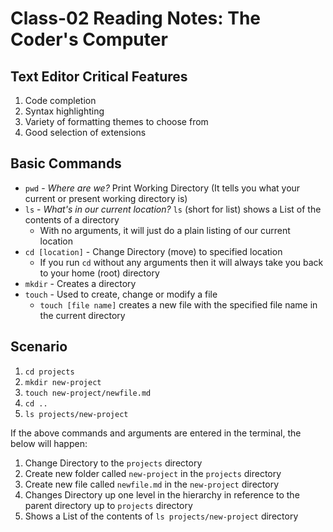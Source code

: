 # Class-02 Reading Notes: The Coder's Computer

## Text Editor Critical Features

1. Code completion
2. Syntax highlighting
3. Variety of formatting themes to choose from
4. Good selection of extensions

## Basic Commands

- `pwd` - *Where are we?* Print Working Directory (It tells you what your current or present working directory is)
- `ls` - *What's in our current location?* `ls` (short for list)  shows a List of the contents of a directory
  - With no arguments, it will just do a plain listing of our current location
- `cd [location]` - Change Directory (move) to specified location
  - If you run `cd` without any arguments then it will always take you back to your home (root) directory
- `mkdir` - Creates a directory
- `touch` - Used to create, change or modify a file
  - `touch [file name]` creates a new file with the specified file name in the current directory

## Scenario

1. `cd projects`
2. `mkdir new-project`
3. `touch new-project/newfile.md`
4. `cd ..`
5. `ls projects/new-project`

If the above commands and arguments are entered in the terminal, the below will happen:

1. Change Directory to the `projects` directory
2. Create new folder called `new-project` in the `projects` directory
3. Create new file called `newfile.md` in the `new-project` directory
4. Changes Directory up one level in the hierarchy in reference to the parent directory up to `projects` directory
5. Shows a List of the contents of `ls projects/new-project` directory
